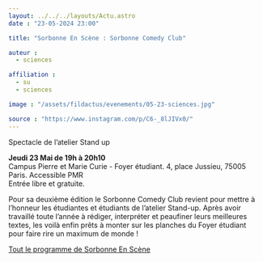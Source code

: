 ```yaml
---
layout: ../../../layouts/Actu.astro
date : "23-05-2024 23:00"

title: "Sorbonne En Scène : Sorbonne Comedy Club"

auteur :
  - sciences

affiliation :
  - su
  - sciences

image : "/assets/fildactus/evenements/05-23-sciences.jpg"

source : "https://www.instagram.com/p/C6-_8lJIVx0/"
---
```


Spectacle de l’atelier Stand up

__Jeudi 23 Mai de 19h à 20h10__  
Campus Pierre et Marie Curie - Foyer étudiant. 4, place Jussieu, 75005 Paris. Accessible PMR  
Entrée libre et gratuite.

Pour sa deuxième édition le Sorbonne Comedy Club revient pour mettre à l’honneur les étudiantes et étudiants de l’atelier Stand-up. Après avoir travaillé toute l’année à rédiger, interpréter et peaufiner leurs meilleures textes, les voilà enfin prêts à monter sur les planches du Foyer étudiant pour faire rire un maximum de monde !

[Tout le programme de Sorbonne En Scène](https://www.sorbonne-universite.fr/sorbonne-en-scene)

